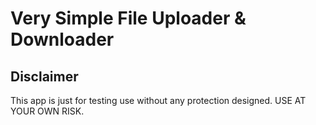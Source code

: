 # Very Simple File Uploader & Downloader
## Disclaimer

This app is just for testing use without any protection designed. USE AT YOUR OWN RISK.
